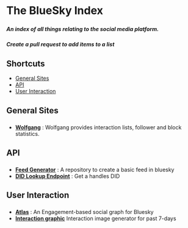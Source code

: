 # The BlueSky Index
###
##### An index of all things relating to the social media platform. 
##### Create a pull request to add items to a list

## Shortcuts
* [General Sites](#general-sites)
* [API](#api)
* [User Interaction](#user-interaction)


## General Sites
###

* **[Wolfgang](https://wolfgang.raios.xyz)** : Wolfgang provides interaction lists, follower and block statistics.

## API
###

* **[Feed Generator](https://github.com/bluesky-social/feed-generator)** : A repository to create a basic feed in bluesky
* **[DID Lookup Endpoint](https://bsky.social/xrpc/com.atproto.identity.resolveHandle?handle=YourHandle)** : Get a handles DID

## User Interaction
###

* **[Atlas](https://bsky.jazco.dev)** : An Engagement-based social graph for Bluesky
* **[Interaction graphic](https://wolfgang.raios.xyz/interactions)** Interaction image generator for past 7-days

